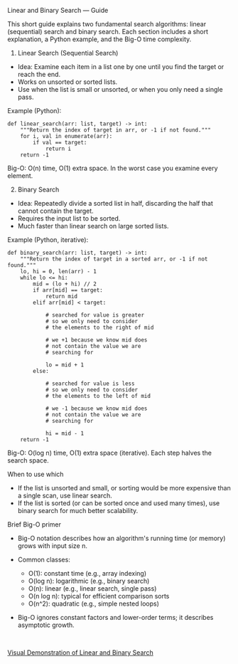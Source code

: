 Linear and Binary Search — Guide

This short guide explains two fundamental search algorithms: linear (sequential) search and binary search. Each section includes a short explanation, a Python example, and the Big-O time complexity.

1) Linear Search (Sequential Search)

- Idea: Examine each item in a list one by one until you find the target or reach the end.
- Works on unsorted or sorted lists.
- Use when the list is small or unsorted, or when you only need a single pass.

Example (Python):

	def linear_search(arr: list, target) -> int:
		"""Return the index of target in arr, or -1 if not found."""
		for i, val in enumerate(arr):
			if val == target:
				return i
		return -1

Big-O: O(n) time, O(1) extra space. In the worst case you examine every element.

2) Binary Search

- Idea: Repeatedly divide a sorted list in half, discarding the half that cannot contain the target.
- Requires the input list to be sorted.
- Much faster than linear search on large sorted lists.

Example (Python, iterative):

	def binary_search(arr: list, target) -> int:
		"""Return the index of target in a sorted arr, or -1 if not found."""
		lo, hi = 0, len(arr) - 1
		while lo <= hi:
			mid = (lo + hi) // 2
			if arr[mid] == target:
				return mid
			elif arr[mid] < target:

				# searched for value is greater
				# so we only need to consider
				# the elements to the right of mid

				# we +1 because we know mid does 
				# not contain the value we are 
				# searching for

				lo = mid + 1
			else:

				# searched for value is less
				# so we only need to consider 
				# the elements to the left of mid 

				# we -1 because we know mid does 
				# not contain the value we are 
				# searching for
				
				hi = mid - 1
		return -1

Big-O: O(log n) time, O(1) extra space (iterative). Each step halves the search space.

When to use which
- If the list is unsorted and small, or sorting would be more expensive than a single scan, use linear search.
- If the list is sorted (or can be sorted once and used many times), use binary search for much better scalability.

Brief Big-O primer

- Big-O notation describes how an algorithm's running time (or memory) grows with input size n.
- Common classes:
  - O(1): constant time (e.g., array indexing)
  - O(log n): logarithmic (e.g., binary search)
  - O(n): linear (e.g., linear search, single pass)
  - O(n log n): typical for efficient comparison sorts
  - O(n^2): quadratic (e.g., simple nested loops)

- Big-O ignores constant factors and lower-order terms; it describes asymptotic growth.


<br/>

 [Visual Demonstration of Linear and Binary Search](https://www.cs.usfca.edu/~galles/visualization/Search.html)